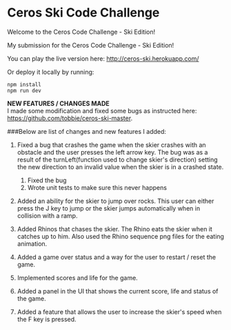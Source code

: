 # Ceros Ski Code Challenge

Welcome to the Ceros Code Challenge - Ski Edition!

My submission for the Ceros Code Challenge - Ski Edition!

You can play the live version here: http://ceros-ski.herokuapp.com/  

Or deploy it locally by running:
```
npm install
npm run dev
```

**NEW FEATURES / CHANGES MADE**
<br/>
I made some modification and fixed some bugs as instructed here: https://github.com/tobbie/ceros-ski-master. 

###Below are list of changes and new features I added:

1. Fixed a bug that crashes the game when the skier crashes with an obstacle and the user presses the left arrow key.
   The bug was as a result of the turnLeft(function used to change skier's direction) setting the new direction to an invalid value when the skier is in a crashed      state.
   
   1. Fixed the bug
   2. Wrote unit tests to make sure this never happens

2. Added an ability for the skier to jump over rocks. This user can either press the J key to jump or the skier jumps automatically when in collision with a ramp.

3. Added Rhinos that chases the skier. The Rhino eats the skier when it catches up to him. Also used the Rhino sequence png files for the eating animation.

4. Added a game over status and a way for the user to restart / reset the game.

5. Implemented scores and life for the game.

6. Added a panel in the UI that shows the current score, life and status of the game.

7. Added a feature that allows the user to increase the skier's speed when the F key is pressed.

